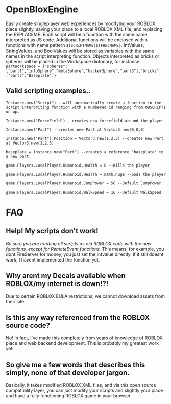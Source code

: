 # OpenBloxEngine
Easily create singleplayer web experiences by modifying your ROBLOX place slightly, saving your place to a local ROBLOX XML file, and replacing the REPLACEME.
Each script will be a function with the same name, interpreted as JS code. Additional functions will be enclosed within functions with name pattern `${SCRIPTNAME}${FUNCNAME}`.
IntValues, StringValues, and BoolValues will be stored as variables with the same names in the script interpreting function. Objects interpreted as bricks or spheres will be placed in the Workspace dictonary, for instance: `partWorkspace = {"spheres":["part1","infoSphere"."metaSphere","hackerSphere","part3"],"bricks":["part2","Baseplate"]}`


## Valid scripting examples..
`Instance.new("Script") --will automatically create a function in the script interpriting function with a numbered id ranging from OBSCRIPT1 on up.`

`Instance.new("ForceField") --creates new forcefield around the player`

`Instance.new("Part") --creates new Part at Vector3.new(0,0,0)`

`Instance.new("Part").Position = Vector3.new(1,2,3) --creates new Part at Vector3.new(1,2,3)`

`baseplate = Instance.new("Part") --creates a reference 'baseplate' to a new part.`

`game.Players.LocalPlayer.Humanoid.Health = 0 --Kills the player`

`game.Players.LocalPlayer.Humanoid.Health = math.huge --Gods the player`

`game.Players.LocalPlayer.Humanoid.JumpPower = 50 --Default JumpPower`

`game.Players.LocalPlayer.Humanoid.WalkSpeed = 16 --Default WalkSpeed`


# FAQ
## Help! My scripts don't work!
*Be sure you are treating all scripts as old ROBLOX code with the new functions, except for RemoteEvent functions.* This means, for example, you dont FireServer for money, you just set the intvalue directly. If it still doesnt work, I havent implemented the function yet.

## Why arent my Decals available when ROBLOX/my internet is down!?!
Due to certain ROBLOX EULA restrictions, we cannot download assets from their site.

## Is this any way referenced from the ROBLOX source code?
No! In fact, I've made this completely from years of knowledge of ROBLOX place and web backend development. This is probably my greatest work yet.

## So give me a few words that describes this simply, none of that developer jargon.
Basically, it takes modified ROBLOX XML files, and via this open source compatibility layer, you can just modify your scripts and slightly your place and have a fully functioning ROBLOX game in your browser.
